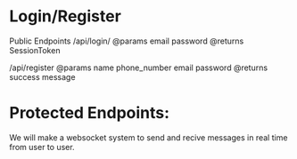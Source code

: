 # Login/Register

Public Endpoints
/api/login/
@params
email
password
@returns
SessionToken

/api/register
@params
name 
phone_number
email
password
@returns
success message

# Protected Endpoints:
We will make a websocket system to send and recive messages in real time from user to user.